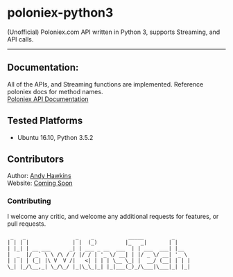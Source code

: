 # poloniex-python3
(Unofficial) Poloniex.com API written in Python 3, supports Streaming, and API calls.

---

## Documentation: 
All of the APIs, and Streaming functions are implemented. Reference poloniex docs for method names. <br/>
[Poloniex API Documentation](https://poloniex.com/support/api/)


## Tested Platforms
 - Ubuntu 16.10, Python 3.5.2

## Contributors
Author: [Andy Hawkins](http://github.com/a904guy)<br/>
Website: [Coming Soon](http://hawkins.tech)

### Contributing
I welcome any critic, and welcome any additional requests for features, or pull requests.

```
 _   _                _    _           _____         _
| | | |              | |  (_)         |_   _|       | |
| |_| | __ ___      _| | ___ _ __  ___  | | ___  ___| |__
|  _  |/ _` \ \ /\ / / |/ / | '_ \/ __| | |/ _ \/ __| '_ \
| | | | (_| |\ V  V /|   <| | | | \__ \_| |  __/ (__| | | |
\_| |_/\__,_| \_/\_/ |_|\_\_|_| |_|___(_)_/\___|\___|_| |_|
   
```
